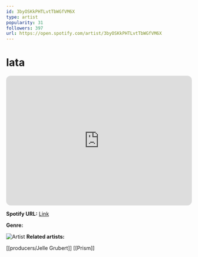 ```yaml
---
id: 3byOSKkPHTLvtTbWGfVM6X
type: artist
popularity: 31
followers: 397
url: https://open.spotify.com/artist/3byOSKkPHTLvtTbWGfVM6X
---
```

# lata

<iframe style="border-radius:12px" src="https://open.spotify.com/embed/artist/3byOSKkPHTLvtTbWGfVM6X" width="100%" height="352" frameBorder="0" allowfullscreen="" allow="autoplay; clipboard-write; encrypted-media; fullscreen; picture-in-picture" loading="lazy"></iframe>

**Spotify URL:** [Link](https://open.spotify.com/artist/3byOSKkPHTLvtTbWGfVM6X)

**Genre:** 

![Artist](https://i.scdn.co/image/ab6761610000e5ebf79ac5df7f9d84b58bf1e74f)
**Related artists:**

[[producers/Jelle Grubert]]
[[Prism]]
